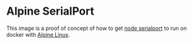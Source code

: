 # Alpine SerialPort

This image is a proof of concept of how to get [node serialport](https://github.com/EmergingTechnologyAdvisors/node-serialport#alpine-linux) to run on docker with [Alpine Linux](https://github.com/mhart/alpine-node).
